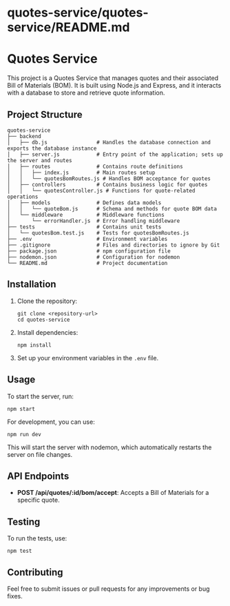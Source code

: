 # quotes-service/quotes-service/README.md

# Quotes Service

This project is a Quotes Service that manages quotes and their associated Bill of Materials (BOM). It is built using Node.js and Express, and it interacts with a database to store and retrieve quote information.

## Project Structure

```
quotes-service
├── backend
│   ├── db.js                # Handles the database connection and exports the database instance
│   ├── server.js            # Entry point of the application; sets up the server and routes
│   ├── routes               # Contains route definitions
│   │   ├── index.js         # Main routes setup
│   │   └── quotesBomRoutes.js # Handles BOM acceptance for quotes
│   ├── controllers          # Contains business logic for quotes
│   │   └── quotesController.js # Functions for quote-related operations
│   ├── models               # Defines data models
│   │   └── quoteBom.js      # Schema and methods for quote BOM data
│   └── middleware           # Middleware functions
│       └── errorHandler.js  # Error handling middleware
├── tests                    # Contains unit tests
│   └── quotesBom.test.js    # Tests for quotesBomRoutes.js
├── .env                     # Environment variables
├── .gitignore               # Files and directories to ignore by Git
├── package.json             # npm configuration file
├── nodemon.json             # Configuration for nodemon
└── README.md                # Project documentation
```

## Installation

1. Clone the repository:
   ```
   git clone <repository-url>
   cd quotes-service
   ```

2. Install dependencies:
   ```
   npm install
   ```

3. Set up your environment variables in the `.env` file.

## Usage

To start the server, run:
```
npm start
```

For development, you can use:
```
npm run dev
```

This will start the server with nodemon, which automatically restarts the server on file changes.

## API Endpoints

- **POST /api/quotes/:id/bom/accept**: Accepts a Bill of Materials for a specific quote.

## Testing

To run the tests, use:
```
npm test
```

## Contributing

Feel free to submit issues or pull requests for any improvements or bug fixes.
